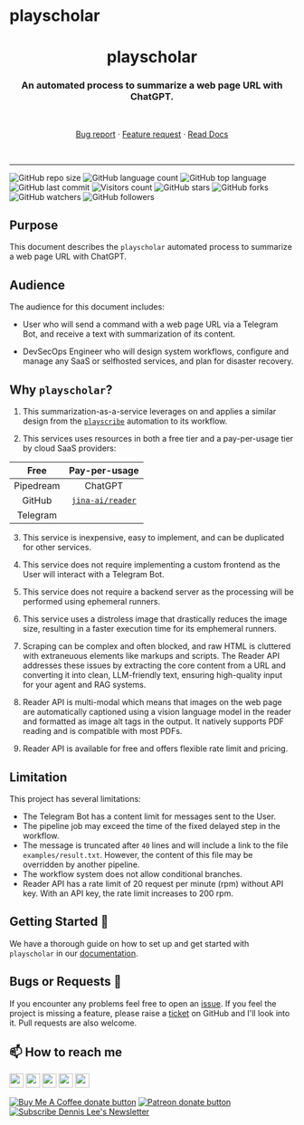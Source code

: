 # playscholar

<h1 align="center" style="border-bottom: none;">playscholar</h1>
<h3 align="center">An automated process to summarize a web page URL with ChatGPT.</h3>
<br />
<p align="center">
  <p align="center">
    <a href="https://github.com/dennislwm/playscholar/issues/new?template=bug_report.yml">Bug report</a>
    ·
    <a href="https://github.com/dennislwm/playscholar/issues/new?template=feature_request.yml">Feature request</a>
    ·
    <a href="https://github.com/dennislwm/playscholar/wiki">Read Docs</a>
  </p>
</p>
<br />

---

![GitHub repo size](https://img.shields.io/github/repo-size/dennislwm/playscholar?style=plastic)
![GitHub language count](https://img.shields.io/github/languages/count/dennislwm/playscholar?style=plastic)
![GitHub top language](https://img.shields.io/github/languages/top/dennislwm/playscholar?style=plastic)
![GitHub last commit](https://img.shields.io/github/last-commit/dennislwm/playscholar?color=red&style=plastic)
![Visitors count](https://hits.sh/github.com/dennislwm/playscholar/hits.svg)
![GitHub stars](https://img.shields.io/github/stars/dennislwm/playscholar?style=social)
![GitHub forks](https://img.shields.io/github/forks/dennislwm/playscholar?style=social)
![GitHub watchers](https://img.shields.io/github/watchers/dennislwm/playscholar?style=social)
![GitHub followers](https://img.shields.io/github/followers/dennislwm?style=social)

## Purpose

This document describes the `playscholar` automated process to summarize a web page URL with ChatGPT.

## Audience

The audience for this document includes:

* User who will send a command with a web page URL via a Telegram Bot, and receive a text with summarization of its content.

* DevSecOps Engineer who will design system workflows, configure and manage any SaaS or selfhosted services, and plan for disaster recovery.

## Why `playscholar`?

1. This summarization-as-a-service leverages on and applies a similar design from the [`playscribe`][r01] automation to its workflow.

2. This services uses resources in both a free tier and a pay-per-usage tier by cloud SaaS providers:

  |   Free    |      Pay-per-usage      |
  |:---------:|:-----------------------:|
  | Pipedream |         ChatGPT         |
  |  GitHub   | [`jina-ai/reader`][r02] |
  | Telegram  |                         |

3. This service is inexpensive, easy to implement, and can be duplicated for other services.

4. This service does not require implementing a custom frontend as the User will interact with a Telegram Bot.

5. This service does not require a backend server as the processing will be performed using ephemeral runners.

6. This service uses a distroless image that drastically reduces the image size, resulting in a faster execution time for its emphemeral runners.

7. Scraping can be complex and often blocked, and raw HTML is cluttered with extraneuous elements like markups and scripts. The Reader API addresses these issues by extracting the core content from a URL and converting it into clean, LLM-friendly text, ensuring high-quality input for your agent and RAG systems.

8. Reader API is multi-modal which means that images on the web page are automatically captioned using a vision language model in the reader and formatted as image alt tags in the output. It natively supports PDF reading and is compatible with most PDFs.

9. Reader API is available for free and offers flexible rate limit and pricing.

## Limitation

This project has several limitations:

* The Telegram Bot has a content limit for messages sent to the User.
* The pipeline job may exceed the time of the fixed delayed step in the workflow.
* The message is truncated after `40` lines and will include a link to the file `examples/result.txt`. However, the content of this file may be overridden by another pipeline.
* The workflow system does not allow conditional branches.
* Reader API has a rate limit of 20 request per minute (rpm) without API key. With an API key, the rate limit increases to 200 rpm.

[r01]: https://github.com/dennislwm/playscribe
[r02]: https://jina.ai/reader

## Getting Started 🚀

We have a thorough guide on how to set up and get started with `playscholar` in our [documentation](https://github.com/dennislwm/playscholar/wiki).

## Bugs or Requests 🐛

If you encounter any problems feel free to open an [issue](https://github.com/dennislwm/playscholar/issues/new?template=bug_report.yml). If you feel the project is missing a feature, please raise a [ticket](https://github.com/dennislwm/playscholar/issues/new?template=feature_request.yml) on GitHub and I'll look into it. Pull requests are also welcome.

## 📫 How to reach me
<p>
<a href="https://www.linkedin.com/in/dennislwm"><img src="https://img.shields.io/badge/LinkedIn-blue?style=for-the-badge&logo=linkedin&labelColor=blue" height=25></a>
<a href="https://twitter.com/hypowork"><img src="https://img.shields.io/badge/twitter-%231DA1F2.svg?&style=for-the-badge&logo=twitter&logoColor=white" height=25></a>
<a href="https://leetradetitan.medium.com"><img src="https://img.shields.io/badge/medium-%2312100E.svg?&style=for-the-badge&logo=medium&logoColor=white" height=25></a>
<a href="https://dev.to/dennislwm"><img src="https://img.shields.io/badge/DEV.TO-%230A0A0A.svg?&style=for-the-badge&logo=dev-dot-to&logoColor=white" height=25></a>
<a href="https://www.youtube.com/user/dennisleewm"><img src="https://img.shields.io/badge/-YouTube-red?&style=for-the-badge&logo=youtube&logoColor=white" height=25></a>
</p>
<p>
<span class="badge-buymeacoffee"><a href="https://ko-fi.com/dennislwm" title="Donate to this project using Buy Me A Coffee"><img src="https://img.shields.io/badge/buy%20me%20a%20coffee-donate-yellow.svg" alt="Buy Me A Coffee donate button" /></a></span>
<span class="badge-patreon"><a href="https://patreon.com/dennislwm" title="Donate to this project using Patreon"><img src="https://img.shields.io/badge/patreon-donate-yellow.svg" alt="Patreon donate button" /></a></span>
<span class="badge-newsletter"><a href="https://buttondown.email/dennislwm" title="Subscribe to Newsletter"><img src="https://img.shields.io/badge/newsletter-subscribe-blue.svg" alt="Subscribe Dennis Lee's Newsletter" /></a></span>
